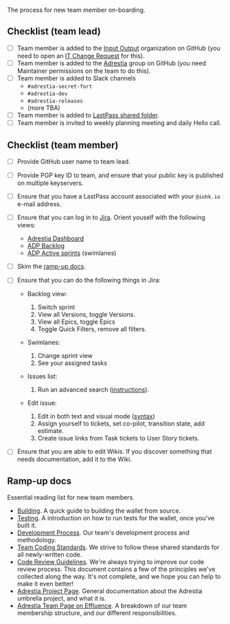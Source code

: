 The process for new team member on-boarding.

## Checklist (team lead)

- [ ] Team member is added to the [Input Output](https://github.com/orgs/input-output-hk/people) organization on GitHub (you need to open an [IT Change Request](https://input-output.atlassian.net/servicedesk/customer/portal/2/group/6) for this).
- [ ] Team member is added to the [Adrestia](https://github.com/orgs/input-output-hk/teams/adrestia) group on GitHub (you need Maintainer permissions on the team to do this).
- [ ] Team member is added to Slack channels
  - `#adrestia-secret-fort`
  - `#adrestia-dev`
  - `#adrestia-releases`
  - (more TBA)
- [ ] Team member is added to [LastPass shared folder](./Passwords).
- [ ] Team member is invited to weekly planning meeting and daily Hello call.

## Checklist (team member)

- [ ] Provide GitHub user name to team lead.
- [ ] Provide PGP key ID to team, and ensure that your public key is
      published on multiple keyservers.
- [ ] Ensure that you have a LastPass account associated with your `@iohk.io` e-mail address.
- [ ] Ensure that you can log in to [Jira](https://jira.iohk.io/projects/ADP/issues/). Orient youself with the following views:
  - [Adrestia Dashboard](https://jira.iohk.io/secure/Dashboard.jspa?selectPageId=12600)
  - [ADP Backlog](https://jira.iohk.io/secure/RapidBoard.jspa?rapidView=191&projectKey=ADP&view=planning.nodetail&versions=visible&epics=visible&issueLimit=100)
  - [ADP Active sprints](https://jira.iohk.io/secure/RapidBoard.jspa?rapidView=191&projectKey=ADP) (swimlanes)
- [ ] Skim the [ramp-up docs](https://github.com/input-output-hk/adrestia/wiki/Onboarding#ramp-up-docs).
- [ ] Ensure that you can do the following things in Jira:

  - Backlog view:
    1. Switch sprint
    2. View all Versions, toggle Versions.
    3. View all Epics, toggle Epics
    4. Toggle Quick Filters, remove all filters.

  - Swimlanes:
    1. Change sprint view
    2. See your assigned tasks

  - Issues list:
    1. Run an advanced search ([instructions](https://docs.atlassian.com/jira/jsw-docs-0815/Advanced+searching)).

  - Edit issue:
    1. Edit in both text and visual mode ([syntax](https://jira.atlassian.com/secure/WikiRendererHelpAction.jspa?section=all))
    2. Assign yourself to tickets, set co-pilot, transition state, add estimate.
    3. Create issue links from Task tickets to User Story tickets.

- [ ] Ensure that you are able to edit Wikis. If you discover
  something that needs documentation, add it to the Wiki.

## Ramp-up docs

Essential reading list for new team members.

- [Building](https://github.com/input-output-hk/cardano-wallet/wiki/Building).
    A quick guide to building the wallet from source.
- [Testing](https://github.com/input-output-hk/cardano-wallet/wiki/Testing).
    A introduction on how to run tests for the wallet, once you've built it. 
- [Development Process](https://github.com/input-output-hk/cardano-wallet/wiki/Development-Process).
    Our team's development process and methodology.
- [Team Coding Standards](https://github.com/input-output-hk/adrestia/wiki/Coding-Standards).
    We strive to follow these shared standards for all newly-written code.
- [Code Review Guidelines](https://github.com/input-output-hk/adrestia/wiki/Code-Review-Guidelines).
    We're always trying to improve our code review process. This document contains a few of the principles we've collected along the way. It's not complete, and we hope you can help to make it even better!
- [Adrestia Project Page](https://input-output-hk.github.io/adrestia/).
   General documentation about the Adrestia umbrella project, and what it is.
- [Adrestia Team Page on Effluence](https://input-output.atlassian.net/wiki/spaces/AD/overview).
   A breakdown of our team membership structure, and our different responsibilities.